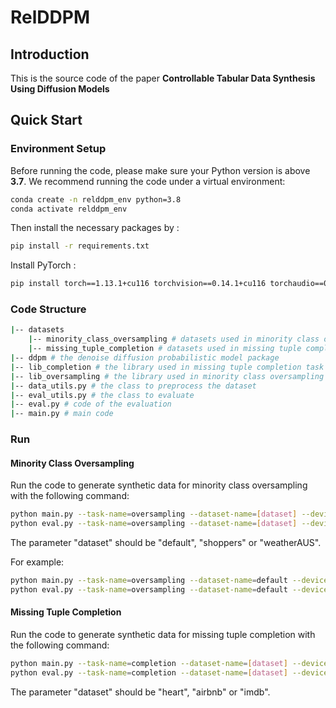 # RelDDPM

## Introduction

This is the source code of the paper **Controllable Tabular Data Synthesis Using Diffusion Models**

## Quick Start

### Environment Setup

Before running the code, please make sure your Python version is above **3.7**.
We recommend running the code under a virtual environment:

```sh
conda create -n relddpm_env python=3.8
conda activate relddpm_env
```

Then install the necessary packages by :

```sh
pip install -r requirements.txt
```

Install PyTorch :

```sh
pip install torch==1.13.1+cu116 torchvision==0.14.1+cu116 torchaudio==0.13.1 --extra-index-url https://download.pytorch.org/whl/cu116
```

### Code Structure

```sh
|-- datasets
    |-- minority_class_oversampling # datasets used in minority class oversampling task
    |-- missing_tuple_completion # datasets used in missing tuple completion task
|-- ddpm # the denoise diffusion probabilistic model package
|-- lib_completion # the library used in missing tuple completion task 
|-- lib_oversampling # the library used in minority class oversampling task 
|-- data_utils.py # the class to preprocess the dataset
|-- eval_utils.py # the class to evaluate
|-- eval.py # code of the evaluation
|-- main.py # main code
```

### Run

#### Minority Class Oversampling

Run the code to generate synthetic data for minority class oversampling with the following command:

```sh
python main.py --task-name=oversampling --dataset-name=[dataset] --device=[GPU id] --save-name=[output file]
python eval.py --task-name=oversampling --dataset-name=[dataset] --device=[GPU id] --save-name=[output file]
```

The parameter "dataset" should be "default", "shoppers" or "weatherAUS".

For example:

```sh
python main.py --task-name=oversampling --dataset-name=default --device=0 --save-name=default_output
python eval.py --task-name=oversampling --dataset-name=default --device=0 --save-name=default_output
```

#### Missing Tuple Completion

Run the code to generate synthetic data for missing tuple completion with the following command:

```sh
python main.py --task-name=completion --dataset-name=[dataset] --device=[GPU id] --save-name=[output file]
python eval.py --task-name=completion --dataset-name=[dataset] --device=[GPU id] --save-name=[output file]
```

The parameter "dataset" should be "heart", "airbnb" or "imdb".
